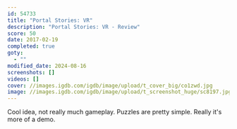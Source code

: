 ```yaml
---
id: 54733
title: "Portal Stories: VR"
description: "Portal Stories: VR - Review"
score: 50
date: 2017-02-19
completed: true
goty:
  - ""
modified_date: 2024-08-16
screenshots: []
videos: []
cover: //images.igdb.com/igdb/image/upload/t_cover_big/co1zwd.jpg
image: //images.igdb.com/igdb/image/upload/t_screenshot_huge/sc8197.jpg
---
```

Cool idea, not really much gameplay. Puzzles are pretty simple. Really it's more of a demo.